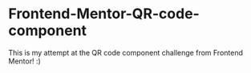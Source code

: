 # Frontend-Mentor-QR-code-component

This is my attempt at the QR code component challenge from Frontend Mentor! :)
